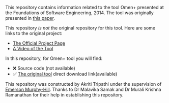 This repository contains information related to the tool Omen+ presented at the Foundations of Software Engineering, 2014. The tool was originally presented in [this paper](http://drona.csa.iisc.ernet.in/~sss/tools/omen+.pdf).

This repository _is not_ the original repository for this tool. Here are some links to the original project:
*	[The Official Project Page](http://drona.csa.iisc.ernet.in/~sss/tools/omenplus.html)
*	[A Video of the Tool](https://youtu.be/qRF58T4VBGs)

In this repository, for Omen+ tool you will find:
* :x: Source code (not available)
* :white_check_mark: [The original tool](http://drona.csa.iisc.ernet.in/~sss/tools/tool.ova) direct download link(available)  

This repository was constructed by Akriti Tripathi under the supervision of [Emerson Murphy-Hill](https://github.com/CaptainEmerson). Thanks to Dr Malavika Samak and Dr Murali Krishna Ramanathan for their help in establishing this repository.

